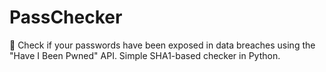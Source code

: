 # PassChecker
🔐 Check if your passwords have been exposed in data breaches using the "Have I Been Pwned" API. Simple SHA1-based checker in Python.
